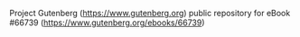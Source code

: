 Project Gutenberg (https://www.gutenberg.org) public repository for eBook #66739 (https://www.gutenberg.org/ebooks/66739)
